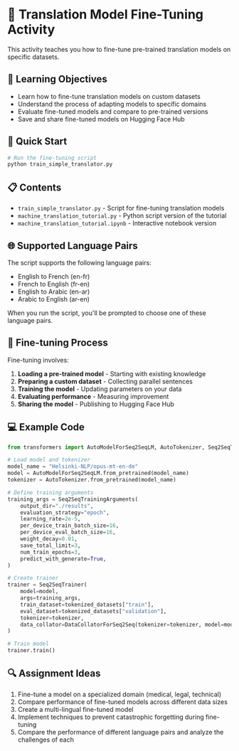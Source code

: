 # 🔄 Translation Model Fine-Tuning Activity

This activity teaches you how to fine-tune pre-trained translation models on specific datasets.

## 🎯 Learning Objectives

- Learn how to fine-tune translation models on custom datasets
- Understand the process of adapting models to specific domains
- Evaluate fine-tuned models and compare to pre-trained versions
- Save and share fine-tuned models on Hugging Face Hub

## 🚀 Quick Start

```bash
# Run the fine-tuning script
python train_simple_translator.py
```

## 📋 Contents

- `train_simple_translator.py` - Script for fine-tuning translation models
- `machine_translation_tutorial.py` - Python script version of the tutorial
- `machine_translation_tutorial.ipynb` - Interactive notebook version

## 🌐 Supported Language Pairs

The script supports the following language pairs:
- English to French (en-fr)
- French to English (fr-en)
- English to Arabic (en-ar)
- Arabic to English (ar-en)

When you run the script, you'll be prompted to choose one of these language pairs.

## 🧪 Fine-tuning Process

Fine-tuning involves:
1. **Loading a pre-trained model** - Starting with existing knowledge
2. **Preparing a custom dataset** - Collecting parallel sentences
3. **Training the model** - Updating parameters on your data
4. **Evaluating performance** - Measuring improvement
5. **Sharing the model** - Publishing to Hugging Face Hub

## 💻 Example Code

```python
from transformers import AutoModelForSeq2SeqLM, AutoTokenizer, Seq2SeqTrainingArguments, Seq2SeqTrainer, DataCollatorForSeq2Seq

# Load model and tokenizer
model_name = "Helsinki-NLP/opus-mt-en-de"
model = AutoModelForSeq2SeqLM.from_pretrained(model_name)
tokenizer = AutoTokenizer.from_pretrained(model_name)

# Define training arguments
training_args = Seq2SeqTrainingArguments(
    output_dir="./results",
    evaluation_strategy="epoch",
    learning_rate=2e-5,
    per_device_train_batch_size=16,
    per_device_eval_batch_size=16,
    weight_decay=0.01,
    save_total_limit=3,
    num_train_epochs=3,
    predict_with_generate=True,
)

# Create trainer
trainer = Seq2SeqTrainer(
    model=model,
    args=training_args,
    train_dataset=tokenized_datasets["train"],
    eval_dataset=tokenized_datasets["validation"],
    tokenizer=tokenizer,
    data_collator=DataCollatorForSeq2Seq(tokenizer=tokenizer, model=model),
)

# Train model
trainer.train()
```

## 🔍 Assignment Ideas

1. Fine-tune a model on a specialized domain (medical, legal, technical)
2. Compare performance of fine-tuned models across different data sizes
3. Create a multi-lingual fine-tuned model
4. Implement techniques to prevent catastrophic forgetting during fine-tuning
5. Compare the performance of different language pairs and analyze the challenges of each 
